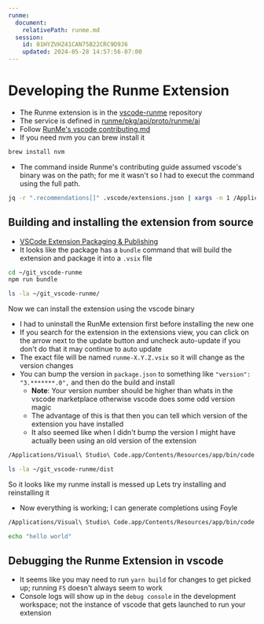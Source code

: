 ```yaml
---
runme:
  document:
    relativePath: runme.md
  session:
    id: 01HYZVHZ41CAN75B22CRC9D9J6
    updated: 2024-05-28 14:57:56-07:00
---
```


# Developing the Runme Extension

* The Runme extension is in the [vscode-runme](ht************************************me) repository
* The service is defined in [runme/pkg/api/proto/runme/ai](ht**************************************************************ai)
* Follow [RunMe's vscode contributing.md](ht**************************************************************md)
* If you need nvm you can brew install it

```sh {"id":"01HY2569DM0SR533BT4ZJTD2WV"}
brew install nvm
```

* The command inside Runme's contributing guide assumed vscode's binary was on the path; for me it wasn't so I had to execut
   the command using the full path.

```sh {"id":"01HY2584G3Q0A89TK1NRWVH0ZN"}
jq -r ".recommendations[]" .vscode/extensions.json | xargs -n 1 /Applications/Visual\ Studio\ Code.app/Contents/Resources/app/bin/code --force --install-extension
```

## Building and installing the extension from source

* [VSCode Extension Packaging & Publishing](ht**************************************************************************on)
* It looks like the package has a `bundle` command that will build the extension and package it into a `.vsix` file

```sh {"id":"01HY25HEG7CR7QCGJSERF3BB4K"}
cd ~/git_vscode-runme
npm run bundle
```

```sh {"id":"01HY25KVHCN2P1W9NV0ECD1TW0"}
ls -la ~/git_vscode-runme/
```

Now we can install the extension using the vscode binary

* I had to uninstall the RunMe extension first before installing the new one
* If you search for the extension in the extensions view, you can click on the arrow next to the update button and uncheck auto-update
   if you don't do that it may continue to auto update
* The exact file will be named `runme-X.Y.Z.vsix` so it will change as the version changes
* You can bump the version in `package.json` to something like `"version": "3.*******.0",` and then do the build and install
   * **Note**: Your version number should be higher than whats in the vscode marketplace otherwise vscode
      does some odd version magic
   * The advantage of this is that then you can tell which version of the extension you have installed
   * It also seemed like when I didn't bump the version I might have actually been using an old version of the extension

```bash {"id":"01HYZVG8KZKYSTFS4R1RJZDS7P"}
/Applications/Visual\ Studio\ Code.app/Contents/Resources/app/bin/code --force --install-extension ~/gi************me/ru************ix
```

```sh {"id":"01HY264KZTS4J9NHJASJT1GYJ7"}
ls -la ~/git_vscode-runme/dist
```

So it looks like my runme install is messed up
Lets try installing and reinstalling it

* Now everything is working; I can generate completions using Foyle

```bash {"id":"01HY74YTEZDZVJYPMB0VMCE84S"}
/Applications/Visual\ Studio\ Code.app/Contents/Resources/app/bin/code --uninstall-extension stateful.runme

```

```bash {"id":"01HY75KYKE3SFAM5EXMDAVJDTQ"}
echo "hello world"
```

## Debugging the Runme Extension in vscode

* It seems like you may need to run `yarn build` for changes to get picked up; running `F5` doesn't always seem to work
* Console logs will show up in the `debug console` in the development workspace; not the instance of vscode that gets launched to run
   your extension